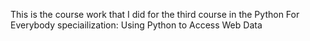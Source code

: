 This is the course work that I did for the third course in the Python For Everybody speciailization: Using Python to Access Web Data
